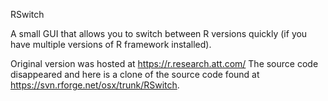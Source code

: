 RSwitch

A small GUI that allows you to switch between R versions quickly (if you have multiple versions of R framework installed).

Original version was hosted at https://r.research.att.com/
The source code disappeared and here is a clone of the source code found at https://svn.rforge.net/osx/trunk/RSwitch.

